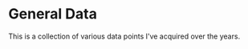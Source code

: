 General Data
===========

This is a collection of various data points I've acquired over the years.
